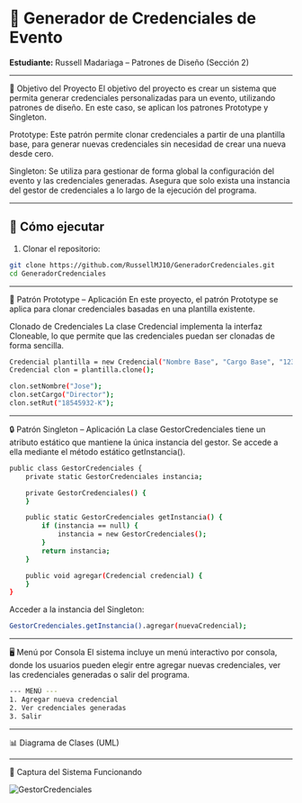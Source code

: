 # 🪪 Generador de Credenciales de Evento  
**Estudiante:** Russell Madariaga – Patrones de Diseño (Sección 2)

---

🎯 Objetivo del Proyecto
El objetivo del proyecto es crear un sistema que permita generar credenciales personalizadas para un evento, utilizando patrones de diseño. En este caso, se aplican los patrones Prototype y Singleton.

Prototype: Este patrón permite clonar credenciales a partir de una plantilla base, para generar nuevas credenciales sin necesidad de crear una nueva desde cero.

Singleton: Se utiliza para gestionar de forma global la configuración del evento y las credenciales generadas. Asegura que solo exista una instancia del gestor de credenciales a lo largo de la ejecución del programa.

---

## 🚀 Cómo ejecutar

1. Clonar el repositorio:
```bash
git clone https://github.com/RussellMJ10/GeneradorCredenciales.git
cd GeneradorCredenciales
```

---

🧬 Patrón Prototype – Aplicación
En este proyecto, el patrón Prototype se aplica para clonar credenciales basadas en una plantilla existente.

Clonado de Credenciales
La clase Credencial implementa la interfaz Cloneable, lo que permite que las credenciales puedan ser clonadas de forma sencilla.
```bash
Credencial plantilla = new Credencial("Nombre Base", "Cargo Base", "12345678-9");
Credencial clon = plantilla.clone();  

clon.setNombre("Jose");
clon.setCargo("Director");
clon.setRut("18545932-K");
```
---

🔒 Patrón Singleton – Aplicación
La clase GestorCredenciales tiene un atributo estático que mantiene la única instancia del gestor. Se accede a ella mediante el método estático getInstancia().
```bash
public class GestorCredenciales {
    private static GestorCredenciales instancia;

    private GestorCredenciales() {
    }

    public static GestorCredenciales getInstancia() {
        if (instancia == null) {
            instancia = new GestorCredenciales();
        }
        return instancia;
    }

    public void agregar(Credencial credencial) {
    }
}
```
Acceder a la instancia del Singleton:
```bash
GestorCredenciales.getInstancia().agregar(nuevaCredencial);
```

---

🖥️ Menú por Consola
El sistema incluye un menú interactivo por consola, donde los usuarios pueden elegir entre agregar nuevas credenciales, ver las credenciales generadas o salir del programa.
```bash
--- MENÚ ---
1. Agregar nueva credencial
2. Ver credenciales generadas
3. Salir
```
---

📊 Diagrama de Clases (UML)

---

📸 Captura del Sistema Funcionando

![GestorCredenciales](https://github.com/user-attachments/assets/25126642-2445-4e80-bfef-16237ff9ef60)

